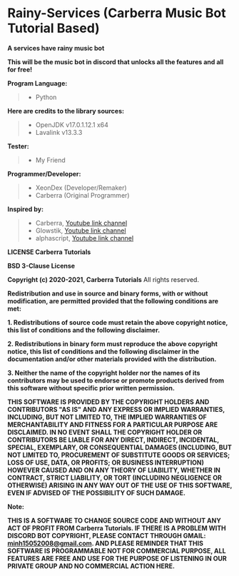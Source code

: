 # Rainy-Services (Carberra Music Bot Tutorial Based)
**A services have rainy music bot**

**This will be the music bot in discord that unlocks all the features and all for free!**

**Program Language:**
> - Python

**Here are credits to the library sources:**
> - OpenJDK v17.0.1.12.1 x64
> - Lavalink v13.3.3

**Tester:**
> - My Friend

**Programmer/Developer:**
> - XeonDex (Developer/Remaker)
> - Carberra (Original Programmer)

**Inspired by:**
> - Carberra, [Youtube link channel](https://www.youtube.com/c/CarberraTutorials)
> - Glowstik, [Youtube link channel](https://www.youtube.com/c/Glowstik)
> - alphascript, [Youtube link channel](https://www.youtube.com/channel/UCLNgMGN0G-K64tDvfmKGgcw)

**LICENSE Carberra Tutorials**

**BSD 3-Clause License**

**Copyright (c) 2020-2021, Carberra Tutorials**
All rights reserved.

**Redistribution and use in source and binary forms, with or without
modification, are permitted provided that the following conditions are met:**

**1. Redistributions of source code must retain the above copyright notice, this
   list of conditions and the following disclaimer.**

**2. Redistributions in binary form must reproduce the above copyright notice,
   this list of conditions and the following disclaimer in the documentation
   and/or other materials provided with the distribution.**

**3. Neither the name of the copyright holder nor the names of its
   contributors may be used to endorse or promote products derived from
   this software without specific prior written permission.**

**THIS SOFTWARE IS PROVIDED BY THE COPYRIGHT HOLDERS AND CONTRIBUTORS "AS IS"
AND ANY EXPRESS OR IMPLIED WARRANTIES, INCLUDING, BUT NOT LIMITED TO, THE
IMPLIED WARRANTIES OF MERCHANTABILITY AND FITNESS FOR A PARTICULAR PURPOSE ARE
DISCLAIMED. IN NO EVENT SHALL THE COPYRIGHT HOLDER OR CONTRIBUTORS BE LIABLE
FOR ANY DIRECT, INDIRECT, INCIDENTAL, SPECIAL, EXEMPLARY, OR CONSEQUENTIAL
DAMAGES (INCLUDING, BUT NOT LIMITED TO, PROCUREMENT OF SUBSTITUTE GOODS OR
SERVICES; LOSS OF USE, DATA, OR PROFITS; OR BUSINESS INTERRUPTION) HOWEVER
CAUSED AND ON ANY THEORY OF LIABILITY, WHETHER IN CONTRACT, STRICT LIABILITY,
OR TORT (INCLUDING NEGLIGENCE OR OTHERWISE) ARISING IN ANY WAY OUT OF THE USE
OF THIS SOFTWARE, EVEN IF ADVISED OF THE POSSIBILITY OF SUCH DAMAGE.**

**Note:**

**THIS IS A SOFTWARE TO CHANGE SOURCE CODE AND WITHOUT ANY ACT OF PROFIT FROM Carberra Tutorials. IF THERE IS A PROBLEM WITH DISCORD BOT COPYRIGHT, PLEASE CONTACT THROUGH GMAIL: minh15052008@gmail.com. AND PLEASE REMINDER THAT THIS SOFTWARE IS PROGRAMMABLE NOT FOR COMMERCIAL PURPOSE, ALL FEATURES ARE FREE AND USE FOR THE PURPOSE OF LISTENING IN OUR PRIVATE GROUP AND NO COMMERCIAL ACTION HERE.**
